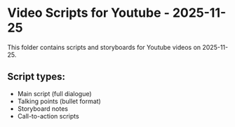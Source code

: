 # Video Scripts for Youtube - 2025-11-25

This folder contains scripts and storyboards for Youtube videos on 2025-11-25.

## Script types:
- Main script (full dialogue)
- Talking points (bullet format)
- Storyboard notes
- Call-to-action scripts
